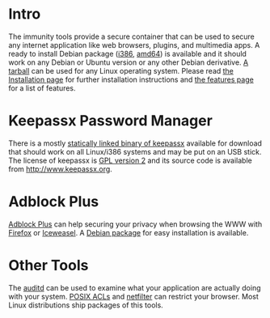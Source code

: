 # Intro #

The immunity tools provide a secure container that can be used to secure any internet application like web browsers, plugins, and multimedia apps. A ready to install Debian package ([i386](http://immunity.googlecode.com/files/immunity_0.5_i386.deb), [amd64](http://immunity.googlecode.com/files/immunity_0.5_amd64.deb))  is available and it should work on any Debian or Ubuntu version or any other Debian derivative. [A tarball](http://immunity.googlecode.com/files/immunity_0.5.tar.gz) can be used for any Linux operating system. Please read [the Installation page](http://code.google.com/p/immunity/wiki/Installation) for further installation instructions and [the features page](http://code.google.com/p/immunity/wiki/Features) for a list of features.

# Keepassx Password Manager #

There is a mostly [statically linked binary of keepassx](http://immunity.googlecode.com/files/keepassx) available for download that should work on all Linux/i386 systems and may be put on an USB stick. The license of keepassx is [GPL version 2](http://www.gnu.org/licenses/old-licenses/gpl-2.0.html) and its source code is available from http://www.keepassx.org.

# Adblock Plus #

[Adblock Plus](http://adblockplus.org) can help securing your privacy when browsing the WWW with [Firefox](http://www.mozilla-europe.org/firefox/) or [Iceweasel](http://packages.debian.org/lenny/iceweasel). A [Debian package](http://packages.debian.org/lenny/adblock-plus) for easy installation is available.

# Other Tools #

The [auditd](http://people.redhat.com/sgrubb/audit/) can be used to examine what your application are actually doing with your system. [POSIX ACLs](http://acl.bestbits.at) and [netfilter](http://www.netfilter.org) can restrict your browser. Most Linux distributions ship packages of this tools.